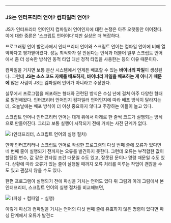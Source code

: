 

---

### JS는 인터프리터 언어? 컴파일러 언어?

JS가 인터프리터 언어인지 컴파일러 언어인지에 대한 논쟁은 아주 오랫동안 이어졌다.
이에 대한 중론은 '스크립트 언어이다'지만 실상은 더 복잡하다.

프로그래밍 언어 발전사에서 인터프리터 언어와 스크립트 언어는 컴파일 언어에 비해 열악하다고 평가받아왔다. 성능 최적화가 잘 안된다는 인식과 더불어 일부 스크립트 언어에서 좀 더 성숙한 방식인 동적 타입 대신 정적 타입을 사용한는 등의 이유 때문이다.

컴파일을 거치면 보통 분산 시스템에서 언제든 배포할 수 있는 **바이너리 파일**이 생성된다. 
그런데 **JS는 소스 코드 자체를 배포하지, 바이너리 파일을 배포하는 게 아니기 때문에** 많은 사람이 JS는 컴파일러 언어가 아니라고 주장한다. 

실무에서 프로그램을 배포하는 형태와 관련된 방식은 수십 년에 걸쳐 아주 다양한 형태로 발전해왔다. 
인터프리터 언어인지 컴파일러 언어인지에 따라 배포 방식이 달라지는데, 오늘날에는 배포 방식이 더 이상 중요하지 않다고 주장하는 이들이 늘고 있다.

스크립트 언어나 인터프리터 언어는 대개 위에서 아래로 한 줄씩 코드가 실행되는 방식으로 만들어진다. 그리고 보통 실행이 시작되기 전에 거치는 사전 단계가 없다.


![](https://i.imgur.com/Oyj683G.png)
(인터프리터, 스크립트 언어의 실행 절차)

만약 인터프리터나 스크립트 언어로 작성한 프로그램의 다섯 번째 줄에 오류가 있다면 네 번째 줄이 실행되기 전까지는 오류를 발견하지 못한다.
그런데 오류는 부적합한 값이 할당된 변수, 값 같은 런타임 조건 때문일 수도 있고, 잘못된 문이나 명령 때문일 수도 있다. 상황에 따라 오류가 있는 줄이 실행될 때까지 오류 처리를 미루는 작업이 괜찮을 수도 있고 괜찮지 않을 수도 있다.

한편 프로그램이 실행되기 전에 파싱을 거치는 언어도 있다
위 그림과 아래 그림에서 본 인터프리터, 스크립트 언어의 실행 절차를 비교해보면,

![](https://i.imgur.com/0tIkhyH.png)
(파싱 + 컴파일 + 실행)

이렇게 파싱과 컴파일을 거치는 언어의 다섯 번째 줄에 유효하지 않은 명령이 있다면 파싱 단계에서 오류가 발견ㄷ

